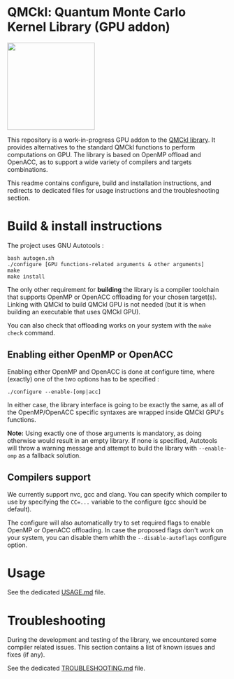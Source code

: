 # QMCkl: Quantum Monte Carlo Kernel Library (GPU addon)

<img src="https://trex-coe.eu/sites/default/files/styles/responsive_no_crop/public/2022-01/QMCkl%20code.png?itok=UvOUClA5" width=200>

This repository is a work-in-progress GPU addon to the [QMCkl library](https://github.com/TREX-CoE/qmckl). It provides alternatives to the standard QMCkl functions to perform computations on GPU. The library is based on OpenMP offload and OpenACC, as to support a wide variety of compilers and targets combinations.

This readme contains configure, build and installation instructions, and redirects to dedicated files for usage instructions and the troubleshooting section.


# Build & install instructions

The project uses GNU Autotools :

```
bash autogen.sh
./configure [GPU functions-related arguments & other arguments]
make
make install
```

The only other requirement for **building** the library is a compiler toolchain that supports OpenMP or OpenACC offloading for your chosen target(s). Linking with QMCkl to build QMCkl GPU is not needed (but it is when building an executable that uses QMCkl GPU).

You can also check that offloading works on your system with the `make check` command.

## Enabling either OpenMP or OpenACC

Enabling either OpenMP and OpenACC is done at configure time, where (exactly) one of the two options has to be specified :

```
./configure --enable-[omp|acc]
```

In either case, the library interface is going to be exactly the same, as all of the OpenMP/OpenACC specific syntaxes are wrapped inside  QMCkl GPU's functions.

**Note:** Using exactly one of those arguments is mandatory, as doing otherwise would result in an empty library. If none is specified, Autotools will throw a warning message and attempt to build the library with `--enable-omp` as a fallback solution.

## Compilers support 

We currently support nvc, gcc and clang. You can specify which compiler to use by specifying the `CC=...` variable to the configure (gcc should be default). 

The configure will also automatically try to set required flags to enable OpenMP or OpenACC offloading. In case the proposed flags don't work on your system, you can disable them whith the `--disable-autoflags` configure option.

# Usage

See the dedicated [USAGE.md](https://github.com/TREX-CoE/qmckl_gpu/blob/main/doc/USAGE.md) file.


# Troubleshooting

During the development and testing of the library, we encountered some compiler related issues. This section contains a list of known issues and fixes (if any). 

See the dedicated [TROUBLESHOOTING.md](https://github.com/TREX-CoE/qmckl_gpu/blob/main/doc/TROUBLESHOOTING.md) file.

